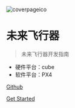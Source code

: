 ![coverpageico](/home/snow/docsify_hub/futureflight/assets/coverpageico.jpg)

# 未来飞行器

> 未来飞行器开发指南



* 硬件平台：cube
* 软件平台：PX4



[Github](https://github.com/SSSnow/futureflight)

[Get Started](#quick-start)


